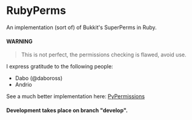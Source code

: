 RubyPerms
=========

An implementation (sort of) of Bukkit's SuperPerms in Ruby.

#### WARNING
> This is not perfect, the permissions checking is flawed, avoid use.

I express gratitude to the following people:
- Dabo (@daboross)
- Andrio

See a much better implementation here: [PyPermissions](https://github.com/daboross/PyPermissions)

#### Development takes place on branch "develop".